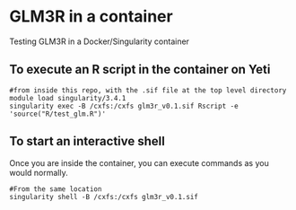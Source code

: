 # GLM3R in a container

Testing GLM3R in a Docker/Singularity container

## To execute an R script in the container on Yeti
```
#from inside this repo, with the .sif file at the top level directory
module load singularity/3.4.1
singularity exec -B /cxfs:/cxfs glm3r_v0.1.sif Rscript -e 'source("R/test_glm.R")'
```

## To start an interactive shell

Once you are inside the container, you can execute commands as you would normally.
```
#From the same location
singularity shell -B /cxfs:/cxfs glm3r_v0.1.sif
```
